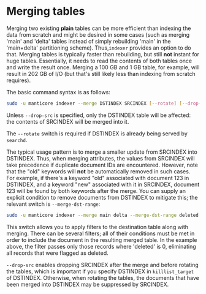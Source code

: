 # Merging tables

Merging two existing **plain** tables can be more efficient than indexing the data from scratch and might be desired in some cases (such as merging 'main' and 'delta' tables instead of simply rebuilding 'main' in the 'main+delta' partitioning scheme). Thus,`indexer` provides an option to do that. Merging tables is typically faster than rebuilding, but still **not** instant for huge tables. Essentially, it needs to read the contents of both tables once and write the result once. Merging a 100 GB and 1 GB table, for example, will result in 202 GB of I/O (but that's still likely less than indexing from scratch requires).

The basic command syntax is as follows:

```bash
sudo -u manticore indexer --merge DSTINDEX SRCINDEX [--rotate] [--drop-src]
```

Unless `--drop-src` is specified, only the DSTINDEX table will be affected: the contents of SRCINDEX will be merged into it.

The `--rotate` switch is required if DSTINDEX is already being served by `searchd`.

The typical usage pattern is to merge a smaller update from SRCINDEX into DSTINDEX. Thus, when merging attributes, the values from SRCINDEX will take precedence if duplicate document IDs are encountered. However, note that the "old" keywords will **not** be automatically removed in such cases. For example, if there's a keyword "old" associated with document 123 in DSTINDEX, and a keyword "new" associated with it in SRCINDEX, document 123 will be found by both keywords after the merge. You can supply an explicit condition to remove documents from DSTINDEX to mitigate this; the relevant switch is `--merge-dst-range`:

```bash
sudo -u manticore indexer --merge main delta --merge-dst-range deleted 0 0
```

This switch allows you to apply filters to the destination table along with merging. There can be several filters; all of their conditions must be met in order to include the document in the resulting merged table. In the example above, the filter passes only those records where 'deleted' is 0, eliminating all records that were flagged as deleted.

`--drop-src` enables dropping SRCINDEX after the merge and before rotating the tables, which is important if you specify DSTINDEX in `killlist_target` of DSTINDEX. Otherwise, when rotating the tables, the documents that have been merged into DSTINDEX may be suppressed by SRCINDEX.
<!-- proofread -->

